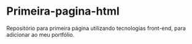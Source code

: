 # Primeira-pagina-html
Repositório para primeira página utilizando tecnologias front-end, para adicionar ao meu portfólio.

